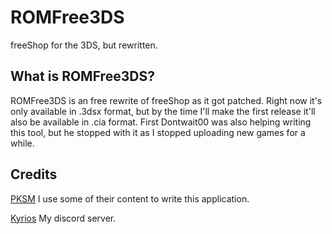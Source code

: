 # ROMFree3DS
freeShop for the 3DS, but rewritten.

## What is ROMFree3DS?
ROMFree3DS is an free rewrite of freeShop as it got patched.
Right now it's only available in .3dsx format, but by the time I'll make the first release it'll also be available in .cia format.
First Dontwait00 was also helping writing this tool, but he stopped with it as I stopped uploading new games for a while.

## Credits
[PKSM](https://github.com/FlagBrew/PKSM/) I use some of their content to write this application.

[Kyrios](http://discord.gg/hkvCkaH) My discord server.

